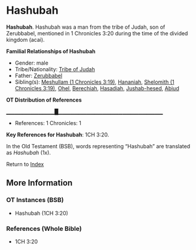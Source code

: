 # Hashubah
**Hashubah**. 
Hashubah was a man from the tribe of Judah, son of Zerubbabel, mentioned in 1 Chronicles 3:20 during the time of the divided kingdom (acai). 




**Familial Relationships of Hashubah**


* Gender: male
* Tribe/Nationality: [Tribe of Judah](../../../groups/md/acai/Judah.md)
* Father: [Zerubbabel](Zerubbabel.2.md)
* Sibling(s): [Meshullam (1 Chronicles 3:19)](Meshullam.2.md), [Hananiah](Hananiah.md), [Shelomith (1 Chronicles 3:19)](Shelomith.5.md), [Ohel](Ohel.md), [Berechiah](Berechiah.md), [Hasadiah](Hasadiah.md), [Jushab-hesed](Jushab-hesed.md), [Abiud](Abiud.md)


**OT Distribution of References**

▁▁▁▁▁▁▁▁▁▁▁▁█▁▁▁▁▁▁▁▁▁▁▁▁▁▁▁▁▁▁▁▁▁▁▁▁▁▁
* References: 1 Chronicles: 1



**Key References for Hashubah**: 
1CH 3:20. 


In the Old Testament (BSB), words representing “Hashubah” are translated as 
*Hashubah* (1x). 




Return to [Index](00-Index.md)

## More Information

### OT Instances (BSB)

* Hashubah (1CH 3:20)



### References (Whole Bible)

* 1CH 3:20



